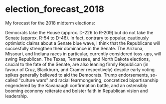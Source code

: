 # election_forecast_2018

My forecast for the 2018 midterm elections:

Democrats take the House (approx. D-226 to R-209) but do not take the Senate (approx. R-54 to D-46). In fact, contrary to popular, cautiously optimistic claims about a Senate blue wave, I think that the Republicans will succesfully strengthen their dominance in the Senate. The Arizona, Missouri, and Indiana races in particular, currently considered toss-ups, will swing Republican. The Texas, Tennessee, and North Dakota elections, crucial to the fate of the Senate, are also leaning firmly Republican (in favour of Cruz, Blackburn, and Cramer respectively) despite early voting spikes generally believed to aid the Democrats. Trump endorsements, so-called "culture wars" and racial fearmongering, concretized bipartisanship engendered by the Kavanaugh confirmation battle, and an ostensibly booming economy reiterate and bolster faith in Republican vision and leadership.
